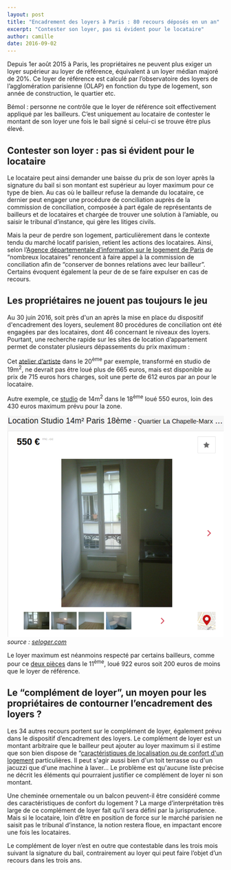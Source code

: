 ```yaml
---
layout: post
title: "Encadrement des loyers à Paris : 80 recours déposés en un an"
excerpt: "Contester son loyer, pas si évident pour le locataire"
author: camille
date: 2016-09-02
---
```


Depuis 1er août 2015 à Paris, les propriétaires ne peuvent plus exiger un loyer supérieur au loyer de référence, équivalent à un loyer médian majoré de 20%. Ce loyer de référence est calculé par l’observatoire des loyers de l’agglomération parisienne (OLAP) en fonction du type de logement, son année de construction, le quartier etc.

Bémol : personne ne contrôle que le loyer de référence soit effectivement appliqué par les bailleurs. C’est uniquement au locataire de contester le montant de son loyer une fois le bail signé si celui-ci se trouve être plus élevé. 

## Contester son loyer : pas si évident pour le locataire

Le locataire peut ainsi demander une baisse du prix de son loyer après la signature du bail si son montant est supérieur au loyer maximum pour ce type de bien. Au cas où le bailleur refuse la demande du locataire, ce dernier peut engager une procédure de conciliation auprès de la commission de conciliation, composée à part égale de représentants de bailleurs et de locataires et chargée de trouver une solution à l’amiable, ou saisir le tribunal d’instance, qui gère les litiges civils. 

Mais la peur de perdre son logement, particulièrement dans le contexte tendu du marché locatif parisien, retient les actions des locataires. Ainsi, selon l’<a href="http://www.adil75.org//sites/default/files/upload/etudes/2016.07_encadrement_des_loyers_adil75.pdf" target="_blank">Agence départementale d’information sur le logement de Paris</a> de “nombreux locataires” renoncent à faire appel à la commission de conciliation afin de “conserver de bonnes relations avec leur bailleur”. Certains évoquent également la peur de de se faire expulser en cas de recours.

## Les propriétaires ne jouent pas toujours le jeu

Au 30 juin 2016, soit près d'un an après la mise en place du dispositif d'encadrement des loyers, seulement 80 procédures de conciliation ont été engagées par des locataires, dont 46 concernant le niveaux des loyers. Pourtant, une recherche rapide sur les sites de location d’appartement permet de constater plusieurs dépassements du prix maximum :

Cet <a href="https://archive.fo/IxTIH" target="_blank">atelier d’artiste</a> dans le 20<sup>ème</sup> par exemple, transformé en studio de 19m<sup>2</sup>, ne devrait pas être loué plus de 665 euros, mais est disponible au prix de 715 euros hors charges, soit une perte de 612 euros par an pour le locataire. 

Autre exemple, ce <a href="https://archive.fo/clSaP" target="_blank">studio</a> de 14m<sup>2</sup> dans le 18<sup>ème</sup> loué 550 euros, loin des 430 euros maximum prévu pour la zone. 

![550 euros pour un 14m²](../images/550e_14m2.png)
<i>source : [seloger.com](https://archive.fo/IxTIH)</i>


Le loyer maximum est néanmoins respecté par certains bailleurs, comme pour ce <a href="https://archive.fo/siwpA" target="_blank">deux pièces</a> dans le 11<sup>ème</sup>, loué 922 euros soit 200 euros de moins que le loyer de référence.

## Le “complément de loyer”, un moyen pour les propriétaires de contourner l’encadrement des loyers ?

Les 34 autres recours portent sur le complément de loyer, également prévu dans le dispositif d’encadrement des loyers. Le complément de loyer est un montant arbitraire que le bailleur peut ajouter au loyer maximum si il estime que son bien dispose de “<a href="https://www.legifrance.gouv.fr/affichTexteArticle.do;jsessionid=DC745D686B12601C7B57B8EB84BA1B4C.tpdila20v_1?idArticle=JORFARTI000030711560&cidTexte=JORFTEXT000030711540&dateTexte=29990101&categorieLien=id" target="_blank">caractéristiques de localisation ou de confort d'un logement</a> particulières. Il peut s'agir aussi bien d'un toit terrasse ou d'un jacuzzi que d'une machine à laver... Le problème est qu'aucune liste précise ne décrit les éléments qui pourraient justifier ce complément de loyer ni son montant.

Une cheminée ornementale ou un balcon peuvent-il être considéré comme des caractéristiques de confort du logement ? La marge d’interprétation très large de ce complément de loyer fait qu’il sera défini par la jurisprudence. Mais si le locataire, loin d’être en position de force sur le marché parisien ne saisit pas le tribunal d’instance, la notion restera floue, en impactant encore une fois les locataires.

Le complément de loyer n’est en outre que contestable dans les trois mois suivant la signature du bail, contrairement au loyer qui peut faire l’objet d’un recours dans les trois ans. 